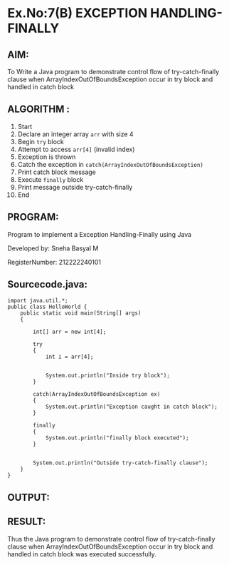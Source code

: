 # Ex.No:7(B) EXCEPTION HANDLING-FINALLY
## AIM:
To Write a Java program to demonstrate control flow of try-catch-finally clause when ArrayIndexOutOfBoundsException occur in try block and handled in catch block


## ALGORITHM :

1. Start
2. Declare an integer array `arr` with size 4
3. Begin `try` block
4. Attempt to access `arr[4]` (invalid index)
5. Exception is thrown
6. Catch the exception in `catch(ArrayIndexOutOfBoundsException)`
7. Print catch block message
8. Execute `finally` block
9. Print message outside try-catch-finally
10. End


## PROGRAM:

Program to implement a Exception Handling-Finally using Java

Developed by: Sneha Basyal M

RegisterNumber: 212222240101


## Sourcecode.java:
```
import java.util.*;
public class HelloWorld {
    public static void main(String[] args) 
    {
     
        int[] arr = new int[4];
         
        try
        {
            int i = arr[4];
                 
           
            System.out.println("Inside try block");
        }
         
        catch(ArrayIndexOutOfBoundsException ex)
        {
            System.out.println("Exception caught in catch block");
        }
         
        finally
        {
            System.out.println("finally block executed");
        }
         
 
        System.out.println("Outside try-catch-finally clause");
    }
}
```

## OUTPUT:



## RESULT:
Thus the Java program to demonstrate control flow of try-catch-finally clause when ArrayIndexOutOfBoundsException occur in try block and handled in catch block was executed successfully.



